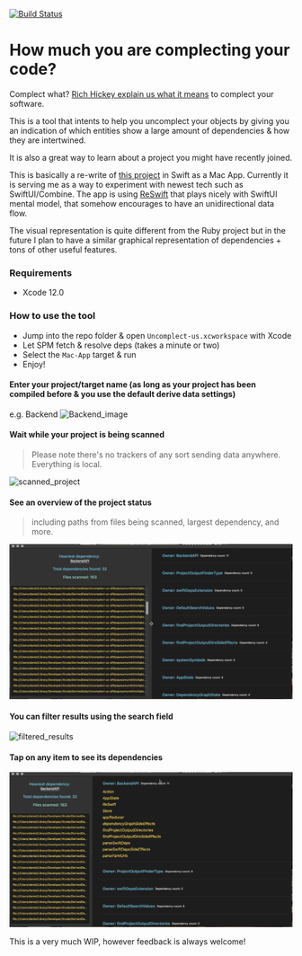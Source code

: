 [![Build Status](https://app.bitrise.io/app/84713dd82975d73b/status.svg?token=l5L6XnOKx-88HpwVnBQhkQ&branch=master)](https://app.bitrise.io/app/84713dd82975d73b)

# How much you are complecting your code? 

Complect what? [Rich Hickey explain us what it means](https://www.youtube.com/watch?v=oytL881p-nQ&t=1320s) to complect your software. 

This is a tool that intents to help you uncomplect your objects
by giving you an indication of which entities show a large amount of dependencies & how they are intertwined. 

It is also a great way to learn about a project you might have recently joined. 

This is basically a re-write of [this project](https://github.com/PaulTaykalo/objc-dependency-visualizer) in Swift 
as a Mac App. 
Currently it is serving me as a way to experiment with newest tech such as SwiftUI/Combine.
The app is using [ReSwift](https://github.com/ReSwift/ReSwift) that plays nicely with SwiftUI mental model, that 
somehow encourages to have an unidirectional data flow.  

The visual representation is quite different from the Ruby project but in the future I plan to have a similar graphical 
representation of dependencies + tons of other useful features. 

### Requirements

- Xcode 12.0

### How to use the tool 

- Jump into the repo folder & open `Uncomplect-us.xcworkspace` with Xcode
- Let SPM fetch & resolve deps (takes a minute or two)
- Select the `Mac-App` target & run
- Enjoy!


#### Enter your project/target name (as long as your project has been compiled before & you use the default derive data settings)
e.g. Backend 
![Backend_image](https://github.com/Thurman1776-/Uncomplect-us/blob/master/Screenshots/Screenshot-1.png)

#### Wait while your project is being scanned 
> Please note there's no trackers of any sort sending data anywhere. Everything is local.

![scanned_project](https://github.com/Thurman1776-/Uncomplect-us/blob/master/Screenshots/Screenshot-2.png) 

#### See an overview of the project status 

> including paths from files being scanned, largest dependency, and more. 

![project_status](https://github.com/Thurman1776-/Uncomplect-us/blob/master/Screenshots/Screenshot-3.png)

#### You can filter results using the search field

![filtered_results](image-url-goes-here)

#### Tap on any item to see its dependencies 
![dependencies](https://github.com/Thurman1776-/Uncomplect-us/blob/master/Screenshots/Screenshot-4.png)



This is a very much WIP, however feedback is always welcome! 
